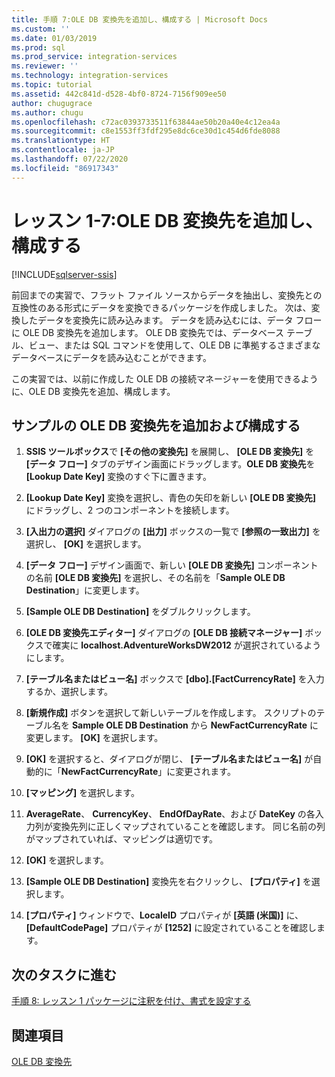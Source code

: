 ```yaml
---
title: 手順 7:OLE DB 変換先を追加し、構成する | Microsoft Docs
ms.custom: ''
ms.date: 01/03/2019
ms.prod: sql
ms.prod_service: integration-services
ms.reviewer: ''
ms.technology: integration-services
ms.topic: tutorial
ms.assetid: 442c841d-d528-4bf0-8724-7156f909ee50
author: chugugrace
ms.author: chugu
ms.openlocfilehash: c72ac0393733511f63844ae50b20a40e4c12ea4a
ms.sourcegitcommit: c8e1553ff3fdf295e8dc6ce30d1c454d6fde8088
ms.translationtype: HT
ms.contentlocale: ja-JP
ms.lasthandoff: 07/22/2020
ms.locfileid: "86917343"
---
```

# <a name="lesson-1-7-add-and-configure-the-ole-db-destination"></a>レッスン 1-7:OLE DB 変換先を追加し、構成する

[!INCLUDE[sqlserver-ssis](../includes/applies-to-version/sqlserver-ssis.md)]



前回までの実習で、フラット ファイル ソースからデータを抽出し、変換先との互換性のある形式にデータを変換できるパッケージを作成しました。 次は、変換したデータを変換先に読み込みます。 データを読み込むには、データ フローに OLE DB 変換先を追加します。 OLE DB 変換先では、データベース テーブル、ビュー、または SQL コマンドを使用して、OLE DB に準拠するさまざまなデータベースにデータを読み込むことができます。  
  
この実習では、以前に作成した OLE DB の接続マネージャーを使用できるように、OLE DB 変換先を追加、構成します。  
  
## <a name="add-and-configure-the-sample-ole-db-destination"></a>サンプルの OLE DB 変換先を追加および構成する  
  
1.  **SSIS ツールボックス**で **[その他の変換先]** を展開し、 **[OLE DB 変換先]** を **[データ フロー]** タブのデザイン画面にドラッグします。**OLE DB 変換先**を **[Lookup Date Key]** 変換のすぐ下に置きます。  
  
2.  **[Lookup Date Key]** 変換を選択し、青色の矢印を新しい **[OLE DB 変換先]** にドラッグし、2 つのコンポーネントを接続します。  
  
3.  **[入出力の選択]** ダイアログの **[出力]** ボックスの一覧で **[参照の一致出力]** を選択し、 **[OK]** を選択します。  
  
4.  **[データ フロー]** デザイン画面で、新しい **[OLE DB 変換先]** コンポーネントの名前 **[OLE DB 変換先]** を選択し、その名前を「**Sample OLE DB Destination**」に変更します。  
  
5.  **[Sample OLE DB Destination]** をダブルクリックします。  
  
6.  **[OLE DB 変換先エディター]** ダイアログの **[OLE DB 接続マネージャー]** ボックスで確実に **localhost.AdventureWorksDW2012** が選択されているようにします。  
  
7.  **[テーブル名またはビュー名]** ボックスで **[dbo].[FactCurrencyRate]** を入力するか、選択します。  
  
8.  **[新規作成]** ボタンを選択して新しいテーブルを作成します。  スクリプトのテーブル名を **Sample OLE DB Destination** から **NewFactCurrencyRate** に変更します。  **[OK]** を選択します。  
  
9. **[OK]** を選択すると、ダイアログが閉じ、 **[テーブル名またはビュー名]** が自動的に「**NewFactCurrencyRate**」に変更されます。  
  
10. **[マッピング]** を選択します。  
  
11. **AverageRate**、 **CurrencyKey**、 **EndOfDayRate**、および **DateKey** の各入力列が変換先列に正しくマップされていることを確認します。 同じ名前の列がマップされていれば、マッピングは適切です。  
  
12. **[OK]** を選択します。  
  
13. **[Sample OLE DB Destination]** 変換先を右クリックし、 **[プロパティ]** を選択します。  
  
14. **[プロパティ]** ウィンドウで、**LocaleID** プロパティが **[英語 (米国)]** に、 **[DefaultCodePage]** プロパティが **[1252]** に設定されていることを確認します。  
  
## <a name="go-to-next-task"></a>次のタスクに進む
[手順 8: レッスン 1 パッケージに注釈を付け、書式を設定する](../integration-services/lesson-1-8-making-the-lesson-1-package-easier-to-understand.md)  
  
## <a name="see-also"></a>関連項目  
[OLE DB 変換先](../integration-services/data-flow/ole-db-destination.md)  
  
  
  
